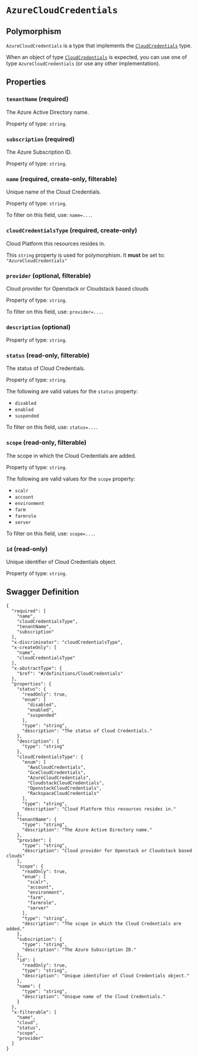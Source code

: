 # `AzureCloudCredentials` #



## Polymorphism ##

`AzureCloudCredentials` is a type that implements the [`CloudCredentials`](./../definitions/CloudCredentials.mkd) type.

When an object of type [`CloudCredentials`](./../definitions/CloudCredentials.mkd) is expected, you can use one of type `AzureCloudCredentials`
(or use any other implementation).




## Properties ##

### `tenantName` (required) ###

The Azure Active Directory name.


Property of type: `string`.




### `subscription` (required) ###

The Azure Subscription ID.


Property of type: `string`.




### `name` (required, create-only, filterable) ###

Unique name of the Cloud Credentials.


Property of type: `string`.


To filter on this field, use: `name=...`.


### `cloudCredentialsType` (required, create-only) ###

Cloud Platform this resources resides in.


This `string` property is used for polymorphism. It **must** be set to: `"AzureCloudCredentials"`


### `provider` (optional, filterable) ###

Cloud provider for Openstack or Cloudstack based clouds


Property of type: `string`.


To filter on this field, use: `provider=...`.


### `description` (optional) ###




Property of type: `string`.




### `status` (read-only, filterable) ###

The status of Cloud Credentials.


Property of type: `string`.

 
The following are valid values for the `status` property:
  + `disabled`
  + `enabled`
  + `suspended`

To filter on this field, use: `status=...`.


### `scope` (read-only, filterable) ###

The scope in which the Cloud Credentials are added.


Property of type: `string`.

 
The following are valid values for the `scope` property:
  + `scalr`
  + `account`
  + `environment`
  + `farm`
  + `farmrole`
  + `server`

To filter on this field, use: `scope=...`.


### `id` (read-only) ###

Unique identifier of Cloud Credentials object.


Property of type: `string`.







## Swagger Definition ##

    {
      "required": [
        "name", 
        "cloudCredentialsType", 
        "tenantName", 
        "subscription"
      ], 
      "x-discriminator": "cloudCredentialsType", 
      "x-createOnly": [
        "name", 
        "cloudCredentialsType"
      ], 
      "x-abstractType": {
        "$ref": "#/definitions/CloudCredentials"
      }, 
      "properties": {
        "status": {
          "readOnly": true, 
          "enum": [
            "disabled", 
            "enabled", 
            "suspended"
          ], 
          "type": "string", 
          "description": "The status of Cloud Credentials."
        }, 
        "description": {
          "type": "string"
        }, 
        "cloudCredentialsType": {
          "enum": [
            "AwsCloudCredentials", 
            "GceCloudCredentials", 
            "AzureCloudCredentials", 
            "CloudstackCloudCredentials", 
            "OpenstackCloudCredentials", 
            "RackspaceCloudCredentials"
          ], 
          "type": "string", 
          "description": "Cloud Platform this resources resides in."
        }, 
        "tenantName": {
          "type": "string", 
          "description": "The Azure Active Directory name."
        }, 
        "provider": {
          "type": "string", 
          "description": "Cloud provider for Openstack or Cloudstack based clouds"
        }, 
        "scope": {
          "readOnly": true, 
          "enum": [
            "scalr", 
            "account", 
            "environment", 
            "farm", 
            "farmrole", 
            "server"
          ], 
          "type": "string", 
          "description": "The scope in which the Cloud Credentials are added."
        }, 
        "subscription": {
          "type": "string", 
          "description": "The Azure Subscription ID."
        }, 
        "id": {
          "readOnly": true, 
          "type": "string", 
          "description": "Unique identifier of Cloud Credentials object."
        }, 
        "name": {
          "type": "string", 
          "description": "Unique name of the Cloud Credentials."
        }
      }, 
      "x-filterable": [
        "name", 
        "cloud", 
        "status", 
        "scope", 
        "provider"
      ]
    }
